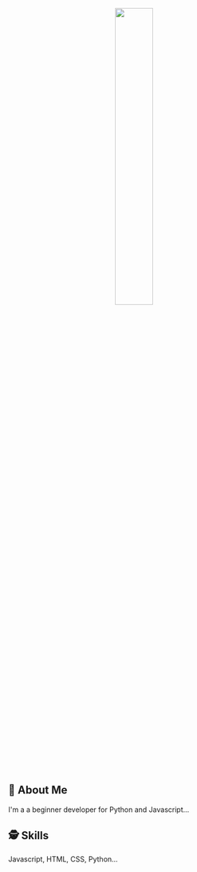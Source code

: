 <p align="center">
  <img width="39%" src="https://wallpaperaccess.com/full/955487.jpg" />
</p>


    
## 🚀 About Me
I'm a a beginner developer for Python and Javascript...

  
## 🕵️‍ Skills
Javascript, HTML, CSS, Python...
